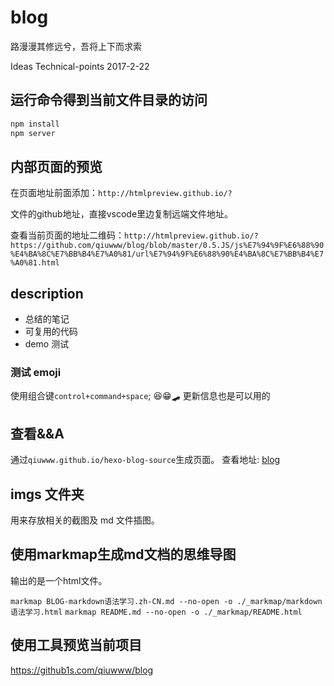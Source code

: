 # blog

路漫漫其修远兮，吾将上下而求索

Ideas Technical-points 2017-2-22

## 运行命令得到当前文件目录的访问

```bash
npm install
npm server
```

## 内部页面的预览

在页面地址前面添加：`http://htmlpreview.github.io/?`

文件的github地址，直接vscode里边复制远端文件地址。

查看当前页面的地址二维码：`http://htmlpreview.github.io/?https://github.com/qiuwww/blog/blob/master/0.5.JS/js%E7%94%9F%E6%88%90%E4%BA%8C%E7%BB%B4%E7%A0%81/url%E7%94%9F%E6%88%90%E4%BA%8C%E7%BB%B4%E7%A0%81.html`

## description

- 总结的笔记
- 可复用的代码
- demo 测试

### 测试 emoji

使用组合键`control+command+space`;
😆😁🛹
更新信息也是可以用的

## 查看&&A

通过`qiuwww.github.io/hexo-blog-source`生成页面。
查看地址: [blog](http://blog.qiuww.site/)

## imgs 文件夹

用来存放相关的截图及 md 文件插图。

## 使用markmap生成md文档的思维导图

输出的是一个html文件。

`markmap BLOG-markdown语法学习.zh-CN.md --no-open -o ./_markmap/markdown语法学习.html`
`markmap README.md --no-open -o ./_markmap/README.html`

## 使用工具预览当前项目

<https://github1s.com/qiuwww/blog>
